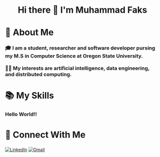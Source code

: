 <h1 align="center">Hi there 👋 I'm Muhammad Faks</h1>

###

<h1 align="left">💫 About Me</h1>

###

<h3 align="left">🎓 I am a student, researcher and software developer pursing my M.S in Computer Science at Oregon State University.<br><br>👨‍💻  My interests are artificial intelligence, data engineering, and distributed computing.</h3>

###

<h1 align="left">📚 My Skills</h1>

###

<h3 align="left">Hello World!!</h3>

###

<h1 align="left">🚀 Connect With Me</h1>

###

[![LinkedIn](https://img.shields.io/badge/LinkedIn-0077B5?style=for-the-badge&logo=linkedin&logoColor=white)](https://www.linkedin.com/muhammad-faks)
[![Gmail](https://img.shields.io/badge/Gmail-D14836?style=for-the-badge&logo=gmail&logoColor=white)](mailto:muhammad.faks@gmail.com)

###
